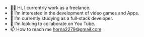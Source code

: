 - 🐱‍💻 Hi, I currentrly work as a freelance.
- 👀 I’m interested in the development of video games and Apps.
- 🌱 I’m currently studying as a full-stack developer.
- 💞️ I’m looking to collaborate on You Tube.
- 📫 How to reach me horna2279@gmail.com

<!---
Horna777/Horna777 is a ✨ special ✨ repository because its `README.md` (this file) appears on your GitHub profile.
You can click the Preview link to take a look at your changes.
--->
